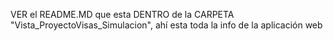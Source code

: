 VER el README.MD que esta DENTRO de la CARPETA "Vista_ProyectoVisas_Simulacion", ahí esta toda la info de la aplicación web
